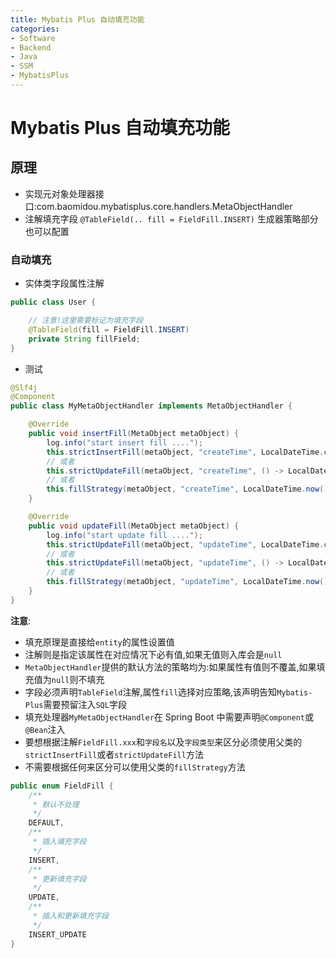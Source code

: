 ```yaml
---
title: Mybatis Plus 自动填充功能
categories:
- Software
- Backend
- Java
- SSM
- MybatisPlus
---
```

# Mybatis Plus 自动填充功能

## 原理

- 实现元对象处理器接口:com.baomidou.mybatisplus.core.handlers.MetaObjectHandler
- 注解填充字段 `@TableField(.. fill = FieldFill.INSERT)` 生成器策略部分也可以配置

### 自动填充

- 实体类字段属性注解

```java
public class User {

    // 注意!这里需要标记为填充字段
    @TableField(fill = FieldFill.INSERT)
    private String fillField;
}
```

- 测试

```java
@Slf4j
@Component
public class MyMetaObjectHandler implements MetaObjectHandler {

    @Override
    public void insertFill(MetaObject metaObject) {
        log.info("start insert fill ....");
        this.strictInsertFill(metaObject, "createTime", LocalDateTime.class, LocalDateTime.now()); // 起始版本 3.3.0(推荐使用)
        // 或者
        this.strictUpdateFill(metaObject, "createTime", () -> LocalDateTime.now(), LocalDateTime.class); // 起始版本 3.3.3(推荐)
        // 或者
        this.fillStrategy(metaObject, "createTime", LocalDateTime.now()); // 也可以使用(3.3.0 该方法有bug)
    }

    @Override
    public void updateFill(MetaObject metaObject) {
        log.info("start update fill ....");
        this.strictUpdateFill(metaObject, "updateTime", LocalDateTime.class, LocalDateTime.now()); // 起始版本 3.3.0(推荐)
        // 或者
        this.strictUpdateFill(metaObject, "updateTime", () -> LocalDateTime.now(), LocalDateTime.class); // 起始版本 3.3.3(推荐)
        // 或者
        this.fillStrategy(metaObject, "updateTime", LocalDateTime.now()); // 也可以使用(3.3.0 该方法有bug)
    }
}
```

**注意**:

- 填充原理是直接给`entity`的属性设置值
- 注解则是指定该属性在对应情况下必有值,如果无值则入库会是`null`
- `MetaObjectHandler`提供的默认方法的策略均为:如果属性有值则不覆盖,如果填充值为`null`则不填充
- 字段必须声明`TableField`注解,属性`fill`选择对应策略,该声明告知`Mybatis-Plus`需要预留注入`SQL`字段
- 填充处理器`MyMetaObjectHandler`在 Spring Boot 中需要声明`@Component`或`@Bean`注入
- 要想根据注解`FieldFill.xxx`和`字段名`以及`字段类型`来区分必须使用父类的`strictInsertFill`或者`strictUpdateFill`方法
- 不需要根据任何来区分可以使用父类的`fillStrategy`方法

```java
public enum FieldFill {
    /**
     * 默认不处理
     */
    DEFAULT,
    /**
     * 插入填充字段
     */
    INSERT,
    /**
     * 更新填充字段
     */
    UPDATE,
    /**
     * 插入和更新填充字段
     */
    INSERT_UPDATE
}
```

